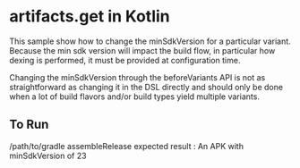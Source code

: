 # artifacts.get in Kotlin

This sample show how to change the minSdkVersion for a particular variant. Because the min sdk
version will impact the build flow, in particular how dexing is performed, it must be provided at
configuration time.

Changing the minSdkVersion through the beforeVariants API is not as straightforward as changing it in
the DSL directly and should only be done when a lot of build flavors and/or build types yield
multiple variants.

## To Run
/path/to/gradle assembleRelease
expected result : An APK with minSdkVersion of 23